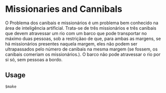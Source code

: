# Missionaries and Cannibals

O Problema dos canibais e missionários é um problema bem conhecido na área
de inteligência artificial. Trata-se de três missionários e três canibais que devem
atravessar um rio com um barco que pode transportar no máximo duas pessoas, sob
a restriçãao de que, para ambas as margens, se há missionários presentes naquela
margem, eles não podem ser ultrapassados pelo número de canibais na mesma
margem (se fossem, os canibais comeriam os missionários.). O barco não pode
atravessar o rio por si só, sem pessoas a bordo.



## Usage

```c
$make 
